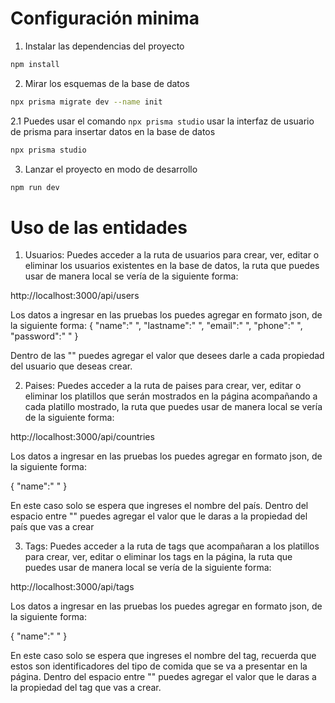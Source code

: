# Configuración minima

1. Instalar las dependencias del proyecto

```bash
npm install
```

2. Mirar los esquemas de la base de datos

```bash
npx prisma migrate dev --name init
```

2.1 Puedes usar el comando `npx prisma studio` usar la interfaz de usuario de prisma para insertar datos en la base de datos

```bash
npx prisma studio
```

3. Lanzar el proyecto en modo de desarrollo

```bash
npm run dev
```

# Uso de las entidades

1. Usuarios: Puedes acceder a la ruta de usuarios para crear, ver, editar o eliminar los usuarios existentes en la base de datos, la ruta que puedes usar de manera local se vería de la siguiente forma:

http://localhost:3000/api/users

Los datos a ingresar en las pruebas los puedes agregar en formato json, de la siguiente forma:
{
"name":" ",
"lastname":" ",
"email":" ",
"phone":" ",
"password":" "
}

Dentro de las "" puedes agregar el valor que desees darle a cada propiedad del usuario que deseas crear.

2. Paises: Puedes acceder a la ruta de paises para crear, ver, editar o eliminar los platillos que serán mostrados en la página acompañando a cada platillo mostrado, la ruta que puedes usar de manera local se vería de la siguiente forma:

http://localhost:3000/api/countries

Los datos a ingresar en las pruebas los puedes agregar en formato json, de la siguiente forma:

{
"name":" "
}

En este caso solo se espera que ingreses el nombre del país. Dentro del espacio entre "" puedes agregar el valor que le daras a la propiedad del país que vas a crear

3. Tags: Puedes acceder a la ruta de tags que acompañaran a los platillos para crear, ver, editar o eliminar los tags en la página, la ruta que puedes usar de manera local se vería de la siguiente forma:

http://localhost:3000/api/tags

Los datos a ingresar en las pruebas los puedes agregar en formato json, de la siguiente forma:

{
"name":" "
}

En este caso solo se espera que ingreses el nombre del tag, recuerda que estos son identificadores del tipo de comida que se va a presentar en la página. Dentro del espacio entre "" puedes agregar el valor que le daras a la propiedad del tag que vas a crear.

